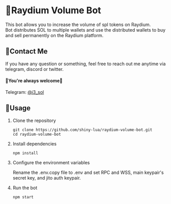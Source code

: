 # 🤖Raydium Volume Bot

This bot allows you to increase the volume of spl tokens on Raydium.
<br />
Bot distributes SOL to multiple wallets and use the distributed wallets to buy and sell permanently on the Raydium platform.

## 💬Contact Me

If you have any question or something, feel free to reach out me anytime via telegram, discord or twitter.
<br>
#### 🌹You're always welcome🌹

Telegram: [@i3_sol](https://t.me/i3_sol) <br>


## 👀Usage
1. Clone the repository

    ```
    git clone https://github.com/shiny-lua/raydium-volume-bot.git
    cd raydium-volume-bot
    ```
2. Install dependencies

    ```
    npm install
    ```
3. Configure the environment variables

    Rename the .env.copy file to .env and set RPC and WSS, main keypair's secret key, and jito auth keypair.

4. Run the bot

    ```
    npm start
    ```
